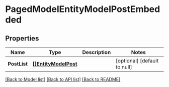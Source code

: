# PagedModelEntityModelPostEmbedded

## Properties
Name | Type | Description | Notes
------------ | ------------- | ------------- | -------------
**PostList** | [**[]EntityModelPost**](EntityModelPost.md) |  | [optional] [default to null]

[[Back to Model list]](../README.md#documentation-for-models) [[Back to API list]](../README.md#documentation-for-api-endpoints) [[Back to README]](../README.md)

